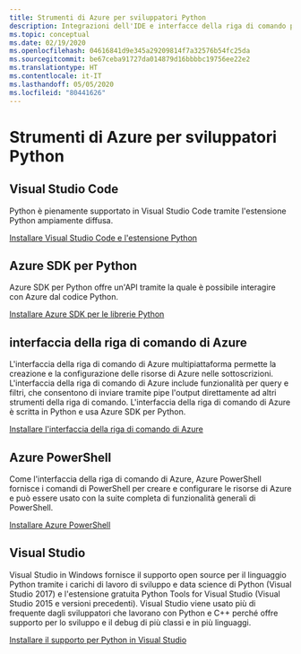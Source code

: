 ```yaml
---
title: Strumenti di Azure per sviluppatori Python
description: Integrazioni dell'IDE e interfacce della riga di comando per gli sviluppatori Python in Azure.
ms.topic: conceptual
ms.date: 02/19/2020
ms.openlocfilehash: 04616841d9e345a29209814f7a32576b54fc25da
ms.sourcegitcommit: be67ceba91727da014879d16bbbbc19756ee22e2
ms.translationtype: HT
ms.contentlocale: it-IT
ms.lasthandoff: 05/05/2020
ms.locfileid: "80441626"
---
```

# <a name="azure-tools-for-python-developers"></a>Strumenti di Azure per sviluppatori Python

## <a name="visual-studio-code"></a>Visual Studio Code

Python è pienamente supportato in Visual Studio Code tramite l'estensione Python ampiamente diffusa.

[Installare Visual Studio Code e l'estensione Python](https://code.visualstudio.com/docs/languages/python)

## <a name="azure-sdk-for-python"></a>Azure SDK per Python

Azure SDK per Python offre un'API tramite la quale è possibile interagire con Azure dal codice Python.

[Installare Azure SDK per le librerie Python](azure-sdk-install.md)

## <a name="azure-command-line-interface-cli"></a>interfaccia della riga di comando di Azure

L'interfaccia della riga di comando di Azure multipiattaforma permette la creazione e la configurazione delle risorse di Azure nelle sottoscrizioni. L'interfaccia della riga di comando di Azure include funzionalità per query e filtri, che consentono di inviare tramite pipe l'output direttamente ad altri strumenti della riga di comando. L'interfaccia della riga di comando di Azure è scritta in Python e usa Azure SDK per Python.

[Installare l'interfaccia della riga di comando di Azure](/cli/azure/install-azure-cli)

## <a name="azure-powershell"></a>Azure PowerShell

Come l'interfaccia della riga di comando di Azure, Azure PowerShell fornisce i comandi di PowerShell per creare e configurare le risorse di Azure e può essere usato con la suite completa di funzionalità generali di PowerShell.

[Installare Azure PowerShell](/powershell/azure/install-az-ps)

## <a name="visual-studio"></a>Visual Studio

Visual Studio in Windows fornisce il supporto open source per il linguaggio Python tramite i carichi di lavoro di sviluppo e data science di Python (Visual Studio 2017) e l'estensione gratuita Python Tools for Visual Studio (Visual Studio 2015 e versioni precedenti). Visual Studio viene usato più di frequente dagli sviluppatori che lavorano con Python e C++ perché offre supporto per lo sviluppo e il debug di più classi e in più linguaggi.

[Installare il supporto per Python in Visual Studio](https://docs.microsoft.com/visualstudio/python/installation)

